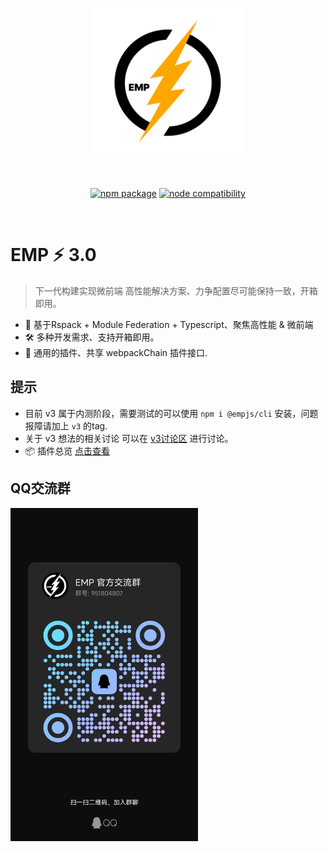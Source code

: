 <p align="center">
    <img width="240" src="docs/assets/emp-logo.png" alt="emp">
</p>
<br/>
<p align="center">
  <a href="https://npmjs.com/package/@empjs/cli"><img src="https://img.shields.io/npm/v/@empjs/cli.svg" alt="npm package"></a>
  <a href="https://nodejs.org/en/about/previous-releases"><img src="https://img.shields.io/node/v/@empjs/cli.svg" alt="node compatibility"></a>
</p>
<br/>

# EMP ⚡ 3.0
> 下一代构建实现微前端 高性能解决方案、力争配置尽可能保持一致，开箱即用。
+ 🔑 基于Rspack + Module Federation + Typescript、聚焦高性能 & 微前端
+ 🛠️ 多种开发需求、支持开箱即用。
+ 🔩 通用的插件、共享 webpackChain 插件接口.

## 提示 
+ 目前 v3 属于内测阶段，需要测试的可以使用 `npm i @empjs/cli` 安装，问题报障请加上 `v3` 的tag.
+ 关于 v3 想法的相关讨论 可以在 [v3讨论区](https://github.com/empjs/emp/discussions/364) 进行讨论。
+ 📦 插件总览 [点击查看](https://empjs.dev/plugin/)

## QQ交流群 
<img width="300" src="docs/assets/qq.jpeg" />
